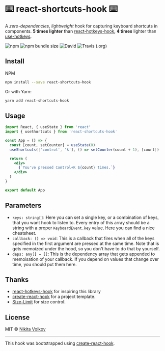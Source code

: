 # ⌨️ react-shortcuts-hook ⌨️
A *zero-dependencies*, *lightweight* hook for capturing keyboard shortcuts in components.
**5 times lighter** than [react-hotkeys-hook](https://github.com/JohannesKlauss/react-hotkeys-hook "react-hotkeys-hook"), **4 times** lighter than [use-hotkeys](https://github.com/sandiiarov/use-hotkeys "use-hotkeys").

![npm](https://img.shields.io/npm/v/react-shortcuts-hook?style=flat-square)
![npm bundle size](https://img.shields.io/bundlephobia/minzip/react-shortcuts-hook?style=flat-square)
![David](https://img.shields.io/david/macfire10/react-shortcuts-hook?style=flat-square)
![Travis (.org)](https://img.shields.io/travis/macfire10/react-shortcuts-hook?style=flat-square)

## Install

NPM

```bash
npm install --save react-shortcuts-hook
```

Or with Yarn:

```bash
yarn add react-shortcuts-hook
```

## Usage

```jsx
import React, { useState } from 'react'
import { useShortcuts } from 'react-shortcuts-hook'

const App = () => {
  const [count, setCounter] = useState(0)
  useShortcuts(['control', 'k'], () => setCounter(count + 1), [count])

  return (
    <div>
      {`You've pressed Control+K ${count} times.`}
    </div>
  )
}

export default App
```

## Parameters

- `keys: string[]`: Here you can set a single key, or a combination of keys, that you want hook to listen to. Every entry of this array should be a string with a proper `KeyboardEvent.key` value. [Here](https://keycode.info/) you can find a nice cheatsheet.
- `callback: () => void`: This is a callback that fires when all of the keys specified in the first argument are pressed at the same time. Note that is gets memoized under the hood, so you don't have to do that by yourself.
- `deps: any[] = []`: This is the dependency array that gets appended to memoisation of your callback. If you depend on values that change over time, you should put them here.

## Thanks

- [react-hotkeys-hook](https://github.com/JohannesKlauss/react-hotkeys-hook "react-hotkeys-hook") for inspiring this library
- [create-react-hook](https://github.com/hermanya/create-react-hook) for a project template.
- [Size-Limit](https://github.com/hermanya/create-react-hook) for size сontrol.

## License

MIT © [Nikita Volkov](https://github.com/macfire10)

---

This hook was bootstrapped using [create-react-hook](https://github.com/hermanya/create-react-hook).

